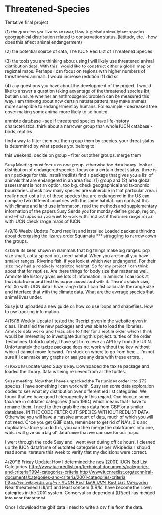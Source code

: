 # Threatened-Species
Tentative final project

(1) the question you like to answer, 
How is global animal/plant species geographical distribution related to conservation status. (latitude, etc. - how does this affect animal endangerment)

(2) the potential source of data, 
The IUCN Red List of Threatened Species

(3) the tools you are thinking about using 
I will likely use threatened animal distribution data. With this I would like to construct either a global map or regional maps. Perhaps I can focus on regions with higher numbers of threatnened animals. I would increase reslution if I did so.  

(4) any questions you have about the development of the project.
I would like to answer a question taking advantage of the threatened species list, but am unsure whether an anthropogenic problem can be measured this way. I am thinking about how certain natural patters may make animals more suseptible to endangerment by humans. For example - decreased tree cover making some animal more likely to be hunted. 


amniote database - see if threatened species have life-history characteristics.
think about a narrower group than whole IUCN database - birds, reptiles 

find a way to filter them out then group them by species. 
your threat status is determined by what species you belong to

this weekend: decide on group - filter out other groups. merge them

Susy Meeting
must focus on one group. otherwise too data heavy. 
look at distribution of endangered species. 
focus on a certain threat status. there is an r package for this. install(rredlist)
find a package that gives you a list of animals that are endangered in an area
find: (1) group and (2) area
global assessment is not an option, too big. 
check geographical and taxonomic boundaries. 
check how many species are vulnerable in that particular area. 
i really need just a list of these species that are endangered in the US
can compare two different countries with the same habitat. can contrast this with climate and land use information. 
read the methods and supplementary information of the papers Susy Sends you
for monday define group, region, and which species you want to work with 
Find out if there are range maps with IUCN
check range maps of IUCN

4/9/18 Weeky Update
Found rredlist and installed
Loaded package
thinking about decreasing the lizards order Squamata
*** struggling to narrow down the groups. 

4/13/18
its been shown in mammals that big things make big ranges. pop size small, gotta spread out, need habitat. 
When you are small you have smaller ranges. 
Riverine fish. if you look at which wer endangered. For their size they had a relatively restricted habitat. 
So for my project I can think about that for reptiles. Are there things for body size that matter as well. Amniote life history gives me lots of information. In amniote I can look at that dataframe and find the paper associated with it. There's clutch size, etc. 
So with IUCN data I have range data. I can fist calculate the range size and interface that with the climate data. What are the average species that animal lives under. 

Susy just uploaded a new guide on how do use loops and shapefiles. How to use tracking information. 

4/15/18 Weekly Update
I tested the Rscript given in the website given in class. I installed the new packages and was able to load the libraries. Amniote data works and I was able to filter for a reptile order which I think would be interesting to investigate during this project: turtles of the order Testudines. Unfortunately, I have yet to recieve an API key from the IUCN. Unfortunately the taxize package does not work without the key, without which I cannot move forward. I'm stuck on where to go from here... I'm not sure if I can make any graphs or analyze any data with these errors... 

4/16/2018 update
Used Susy's key. Downloaded the taxize package and loaded the library. Data is being retrieved from all the turtles. 

Susy meeting: 
Now that I have unpacked the Testunides order into 273 species, I have something I can work with. Susy ran some data exploration codes to see what my distribution over different red list categories. We found that we have good heterogenetiy in this regard. One hiccup: some taxa are in outdated categories (from 1994) which means that I have to rename them. I need to then grab the map data from GBIF or a similar database. IN THE CODE FILTER OUT SPECIES WITHOUT REDLIST DATA. Otherwise you will have a massive amount of data, much of which you will not need. Once you get GBIF data, remember to get rid of NA's, 0's and duplicates. Once you do this, you can then merge the dataframes into one, which will give us a big ol' dataframe that we can use for our maps. 

I went through the code Susy and I went over during office hours. I cleaned up the IUCN dataframe of outdated categories as per Wikipedia. I should read some literature this week to verify that my decisions were correct. 

4/20/18 Friday Update:
How I determined the new (2001) IUCN Red List Categories. 
http://www.iucnredlist.org/technical-documents/categories-and-criteria/1994-categories-criteria
http://www.iucnredlist.org/technical-documents/categories-and-criteria/2001-categories-criteria
https://en.wikipedia.org/wiki/IUCN_Red_List#IUCN_Red_List_Categories
Near threatened (LR/nt) and least concern (LR/lc) have become their own categries in the 2001 system. 
Conservation dependent (LR/cd) has merged into near threatened. 

Once I download the gbif data I need to write a csv file from the data. 